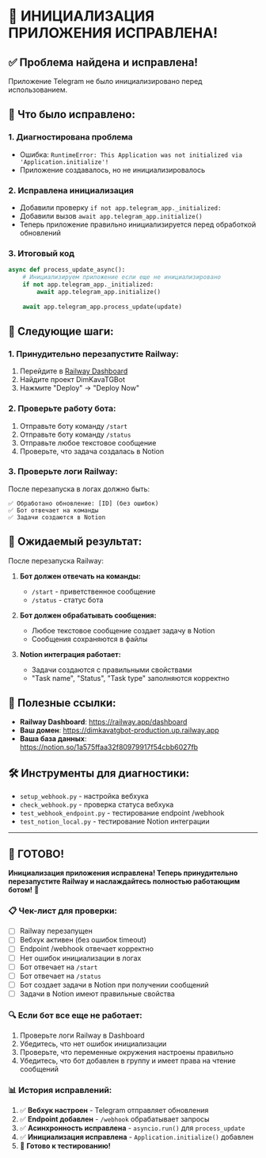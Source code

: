 # 🎉 ИНИЦИАЛИЗАЦИЯ ПРИЛОЖЕНИЯ ИСПРАВЛЕНА!

## ✅ **Проблема найдена и исправлена!**

Приложение Telegram не было инициализировано перед использованием.

## 🔧 **Что было исправлено:**

### 1. **Диагностирована проблема**
- Ошибка: `RuntimeError: This Application was not initialized via 'Application.initialize'!`
- Приложение создавалось, но не инициализировалось

### 2. **Исправлена инициализация**
- Добавили проверку `if not app.telegram_app._initialized:`
- Добавили вызов `await app.telegram_app.initialize()`
- Теперь приложение правильно инициализируется перед обработкой обновлений

### 3. **Итоговый код**
```python
async def process_update_async():
    # Инициализируем приложение если еще не инициализировано
    if not app.telegram_app._initialized:
        await app.telegram_app.initialize()
    
    await app.telegram_app.process_update(update)
```

## 🚀 **Следующие шаги:**

### 1. **Принудительно перезапустите Railway:**
1. Перейдите в [Railway Dashboard](https://railway.app/dashboard)
2. Найдите проект DimKavaTGBot
3. Нажмите "Deploy" → "Deploy Now"

### 2. **Проверьте работу бота:**
1. Отправьте боту команду `/start`
2. Отправьте боту команду `/status`
3. Отправьте любое текстовое сообщение
4. Проверьте, что задача создалась в Notion

### 3. **Проверьте логи Railway:**
После перезапуска в логах должно быть:
```
✅ Обработано обновление: [ID] (без ошибок)
✅ Бот отвечает на команды
✅ Задачи создаются в Notion
```

## 🎯 **Ожидаемый результат:**

После перезапуска Railway:

1. **Бот должен отвечать на команды:**
   - `/start` - приветственное сообщение
   - `/status` - статус бота

2. **Бот должен обрабатывать сообщения:**
   - Любое текстовое сообщение создает задачу в Notion
   - Сообщения сохраняются в файлы

3. **Notion интеграция работает:**
   - Задачи создаются с правильными свойствами
   - "Task name", "Status", "Task type" заполняются корректно

## 🔗 **Полезные ссылки:**

- **Railway Dashboard**: https://railway.app/dashboard
- **Ваш домен**: https://dimkavatgbot-production.up.railway.app
- **Ваша база данных**: https://notion.so/1a575ffaa32f80979917f54cbb6027fb

## 🛠️ **Инструменты для диагностики:**

- `setup_webhook.py` - настройка вебхука
- `check_webhook.py` - проверка статуса вебхука
- `test_webhook_endpoint.py` - тестирование endpoint /webhook
- `test_notion_local.py` - тестирование Notion интеграции

---

## 🎉 **ГОТОВО!**

**Инициализация приложения исправлена! Теперь принудительно перезапустите Railway и наслаждайтесь полностью работающим ботом!** 🚀

### 📋 **Чек-лист для проверки:**

- [ ] Railway перезапущен
- [ ] Вебхук активен (без ошибок timeout)
- [ ] Endpoint /webhook отвечает корректно
- [ ] Нет ошибок инициализации в логах
- [ ] Бот отвечает на `/start`
- [ ] Бот отвечает на `/status`
- [ ] Бот создает задачи в Notion при получении сообщений
- [ ] Задачи в Notion имеют правильные свойства

### 🔍 **Если бот все еще не работает:**

1. Проверьте логи Railway в Dashboard
2. Убедитесь, что нет ошибок инициализации
3. Проверьте, что переменные окружения настроены правильно
4. Убедитесь, что бот добавлен в группу и имеет права на чтение сообщений

### 📊 **История исправлений:**

1. ✅ **Вебхук настроен** - Telegram отправляет обновления
2. ✅ **Endpoint добавлен** - `/webhook` обрабатывает запросы
3. ✅ **Асинхронность исправлена** - `asyncio.run()` для `process_update`
4. ✅ **Инициализация исправлена** - `Application.initialize()` добавлен
5. 🎯 **Готово к тестированию!**
